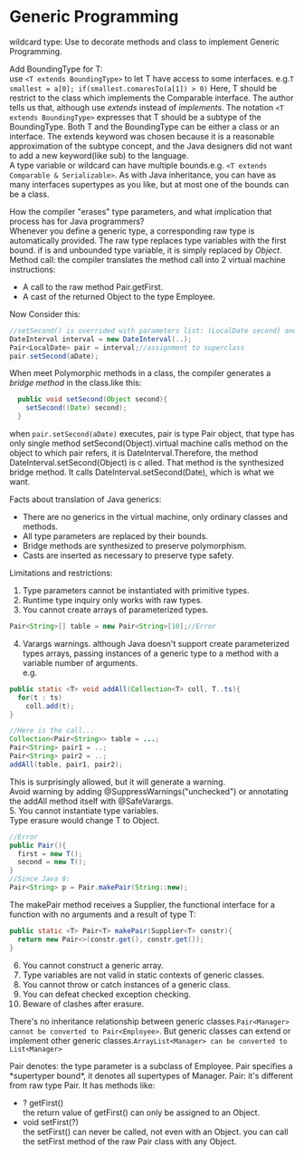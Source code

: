 # Generic Programming
wildcard type: Use <T> to decorate methods and class to implement Generic Programming.

Add BoundingType for T:  
use `<T extends BoundingType>` to let T have access to some interfaces. e.g.`T smallest = a[0]; if(smallest.comaresTo(a[1]) > 0)` Here, T should be restrict to the class which implements the Comparable interface. The author tells us that, although use *extends* instead of *implements*. The notation `<T extends BoundingType>` expresses that T should be a subtype of the BoundingType. Both T and the BoundingType can be either a class or an interface. The extends keyword was chosen because it is a reasonable approximation of the subtype concept, and the Java designers did not want to add a new keyword(like sub) to the language.  
 A type variable or wildcard can have multiple bounds.e.g. `<T extends Comparable & Serializable>`. As with Java inheritance, you can have as many interfaces supertypes as you like, but at most one of the bounds can be a class.  

How the compiler "erases" type parameters, and what implication that process has for Java programmers?  
Whenever you define a generic type, a corresponding raw type is automatically provided. The raw type replaces type variables with the first bound. if <T> is and unbounded type variable, it is simply replaced by *Object*.  
Method call: the compiler translates the method call into 2 virtual machine instructions:
  + A call to the raw method Pair.getFirst.
  + A cast of the returned Object to the type Employee.  

Now Consider this:
```java
//setSecond() is overrided with parameters list: (LocalDate second) and (Object second)
DateInterval interval = new DateInterval(..);
Pair<LocalDate> pair = interval;//assignment to superclass
pair.setSecond(aDate);
```
When meet Polymorphic methods in a class, the compiler generates a *bridge method* in the class.like this:
```java
  public void setSecond(Object second){
    setSecond((Date) second);
  }
```
when `pair.setSecond(aDate)` executes, pair is type Pair<LocalDate> object, that type has only single method setSecond(Object).virtual machine calls method on the object to which pair refers, it is DateInterval.Therefore, the method DateInterval.setSecond(Object) is c alled. That method is the synthesized bridge method. It calls DateInterval.setSecond(Date), which is what we want.  

Facts about translation of Java generics:
  + There are no generics in the virtual machine, only ordinary classes and methods.  
  + All type parameters are replaced by their bounds.  
  + Bridge methods are synthesized to preserve polymorphism.  
  + Casts are inserted as necessary to preserve type safety.  

Limitations and restrictions:
1. Type parameters cannot be instantiated with primitive types.
2. Runtime type inquiry only works with raw types.
3. You cannot create arrays of parameterized types.
  ```java
  Pair<String>[] table = new Pair<String>[10];//Error
  ```
4. Varargs warnings.
  although Java doesn't support create parameterized types arrays, passing instances of a generic type to a method with a variable number of arguments.  
  e.g.
  ```java
  public static <T> void addAll(Collection<T> coll, T..ts){
    for(t : ts)
      coll.add(t);
  }

  //Here is the call...
  Collection<Pair<String>> table = ...;
  Pair<String> pair1 = ..;
  Pair<String> pair2 = ..;
  addAll(table, pair1, pair2);
  ```
  This is surprisingly allowed, but it will generate a warning.  
  Avoid warning by adding @SuppressWarnings("unchecked") or annotating the addAll method itself with @SafeVarargs.  
5. You cannot instantiate type variables.  
  Type erasure would change T to Object.  
  ```java
  //Error
  public Pair(){
    first = new T();
    second = new T();
  }
  //Since Java 8:
  Pair<String> p = Pair.makePair(String::new);

  ```
  The makePair method receives a Supplier<T>, the functional interface for a function with no arguments and a result of type T:
  ```java
  public static <T> Pair<T> makePair(Supplier<T> constr){
    return new Pair<>(constr.get(), constr.get());
  }
  ```
6. You cannot construct a generic array.  
7. Type variables are not valid in static contexts of generic classes.  
8. You cannot throw or catch instances of a generic class.
9. You can defeat checked exception checking.
10. Beware of clashes after erasure.

There's no inheritance relationship between generic classes.`Pair<Manager> cannot be converted to Pair<Employee>`. But generic classes can extend or implement other generic classes.`ArrayList<Manager> can be converted to List<Manager>`

Pair<? extends Employee> denotes: the type parameter is a subclass of Employee.  
Pair<? super Manager> specifies a *supertyper bound*, it denotes all supertypes of Manager.  
Pair<?>: it's different from raw type Pair. It has methods like:  
+ ? getFirst()  
  the return value of getFirst() can only be assigned to an Object.
+ void setFirst(?)  
    the setFirst() can never be called, not even with an Object.
    you can call the setFirst method of the raw Pair class with any Object.
